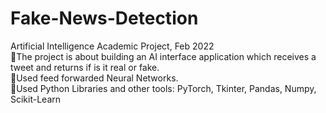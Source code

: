 # Fake-News-Detection
Artificial Intelligence Academic Project, Feb 2022 \
📌The project is about building an AI interface application which receives a tweet and returns if is it real or fake.\
📌Used feed forwarded Neural Networks.\
📌Used Python Libraries and other tools: PyTorch, Tkinter, Pandas, Numpy, Scikit-Learn
